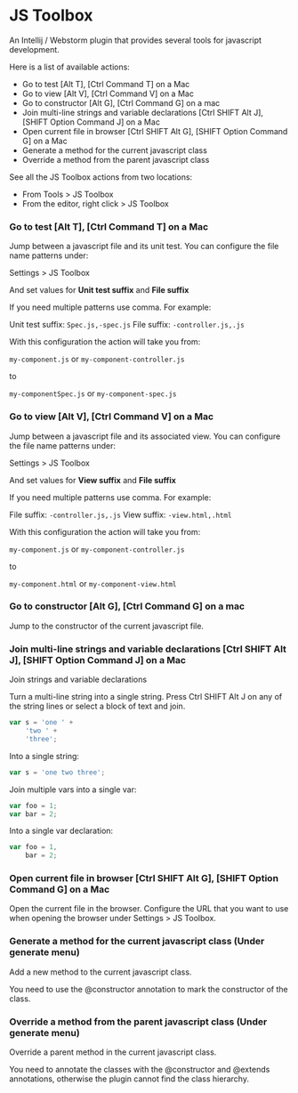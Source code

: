 JS Toolbox
==========

An Intellij / Webstorm plugin that provides several tools for javascript development.

Here is a list of available actions:

* Go to test [Alt T], [Ctrl Command T] on a Mac
* Go to view [Alt V], [Ctrl Command V] on a Mac
* Go to constructor [Alt G], [Ctrl Command G] on a mac
* Join multi-line strings and variable declarations [Ctrl SHIFT Alt J], [SHIFT Option Command J] on a Mac
* Open current file in browser [Ctrl SHIFT Alt G], [SHIFT Option Command G] on a Mac
* Generate a method for the current javascript class
* Override a method from the parent javascript class

See all the JS Toolbox actions from two locations:

* From Tools > JS Toolbox
* From the editor, right click > JS Toolbox

### Go to test [Alt T], [Ctrl Command T] on a Mac

Jump between a javascript file and its unit test. You can configure the
file name patterns under:

Settings > JS Toolbox

And set values for **Unit test suffix** and **File suffix**

If you need multiple patterns use comma. For example:

Unit test suffix: ``Spec.js,-spec.js``
File suffix: ``-controller.js,.js``

With this configuration the action will take you from:

``my-component.js`` or ``my-component-controller.js``

to

``my-componentSpec.js`` or ``my-component-spec.js``

### Go to view [Alt V], [Ctrl Command V] on a Mac

Jump between a javascript file and its associated view. You can configure the
file name patterns under:

Settings > JS Toolbox

And set values for **View suffix** and **File suffix**

If you need multiple patterns use comma. For example:

File suffix: ``-controller.js,.js``
View suffix: ``-view.html,.html``

With this configuration the action will take you from:

``my-component.js`` or ``my-component-controller.js``

to

``my-component.html`` or ``my-component-view.html``

### Go to constructor [Alt G], [Ctrl Command G] on a mac

Jump to the constructor of the current javascript file.

### Join multi-line strings and variable declarations [Ctrl SHIFT Alt J], [SHIFT Option Command J] on a Mac

Join strings and variable declarations

Turn a multi-line string into a single string. Press Ctrl SHIFT Alt J on any
of the string lines or select a block of text and join.

```javascript
var s = 'one ' +
    'two ' +
    'three';
```

Into a single string:
```javascript
var s = 'one two three';
```

Join multiple vars into a single var:
```javascript
var foo = 1;
var bar = 2;
```

Into a single var declaration:
```javascript
var foo = 1,
    bar = 2;
```

### Open current file in browser [Ctrl SHIFT Alt G], [SHIFT Option Command G] on a Mac

Open the current file in the browser. Configure the URL that you want to
use when opening the browser under Settings > JS Toolbox.

### Generate a method for the current javascript class (Under generate menu)

Add a new method to the current javascript class.

You need to use the @constructor annotation to mark the constructor of the
class.

### Override a method from the parent javascript class (Under generate menu)

Override a parent method in the current javascript class.

You need to annotate the classes with the @constructor and @extends
annotations, otherwise the plugin cannot find the class hierarchy.
